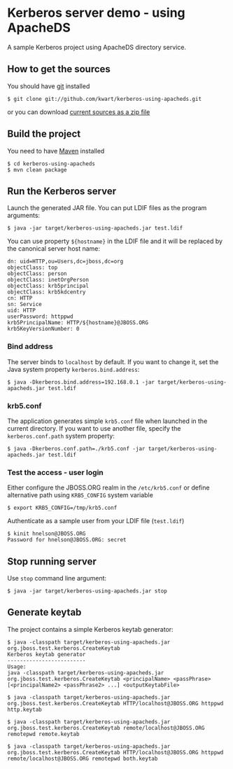 # Kerberos server demo - using ApacheDS

A sample Kerberos project using ApacheDS directory service.

## How to get the sources

You should have [git](http://git-scm.com/) installed

	$ git clone git://github.com/kwart/kerberos-using-apacheds.git

or you can download [current sources as a zip file](https://github.com/kwart/kerberos-using-apacheds/archive/master.zip)

## Build the project

You need to have [Maven](http://maven.apache.org/) installed

	$ cd kerberos-using-apacheds
	$ mvn clean package

## Run the Kerberos server

Launch the generated JAR file. You can put LDIF files as the program arguments:

	$ java -jar target/kerberos-using-apacheds.jar test.ldif

You can use property  `${hostname}` in the LDIF file and it will be replaced by the canonical server host name:

	dn: uid=HTTP,ou=Users,dc=jboss,dc=org
	objectClass: top
	objectClass: person
	objectClass: inetOrgPerson
	objectClass: krb5principal
	objectClass: krb5kdcentry
	cn: HTTP
	sn: Service
	uid: HTTP
	userPassword: httppwd
	krb5PrincipalName: HTTP/${hostname}@JBOSS.ORG
	krb5KeyVersionNumber: 0 

### Bind address

The server binds to `localhost` by default. If you want to change it, set the Java system property `kerberos.bind.address`:

	$ java -Dkerberos.bind.address=192.168.0.1 -jar target/kerberos-using-apacheds.jar test.ldif

### krb5.conf

The application generates simple `krb5.conf` file when launched in the current directory. If you want to use another file,
specify the `kerberos.conf.path` system property:

	$ java -Dkerberos.conf.path=./krb5.conf -jar target/kerberos-using-apacheds.jar test.ldif

### Test the access - user login

Either configure the JBOSS.ORG realm in the `/etc/krb5.conf` or define alternative path using `KRB5_CONFIG` system variable

	$ export KRB5_CONFIG=/tmp/krb5.conf

Authenticate as a sample user from your LDIF file (`test.ldif`)

	$ kinit hnelson@JBOSS.ORG
	Password for hnelson@JBOSS.ORG: secret

## Stop running server

Use `stop` command line argument:

	$ java -jar target/kerberos-using-apacheds.jar stop

## Generate keytab

The project contains a simple Kerberos keytab generator:

	$ java -classpath target/kerberos-using-apacheds.jar org.jboss.test.kerberos.CreateKeytab
	Kerberos keytab generator
	-------------------------
	Usage:
	java -classpath target/kerberos-using-apacheds.jar org.jboss.test.kerberos.CreateKeytab <principalName> <passPhrase> [<principalName2> <passPhrase2> ...] <outputKeytabFile>
	
	$ java -classpath target/kerberos-using-apacheds.jar org.jboss.test.kerberos.CreateKeytab HTTP/localhost@JBOSS.ORG httppwd http.keytab

	$ java -classpath target/kerberos-using-apacheds.jar org.jboss.test.kerberos.CreateKeytab remote/localhost@JBOSS.ORG remotepwd remote.keytab

	$ java -classpath target/kerberos-using-apacheds.jar org.jboss.test.kerberos.CreateKeytab HTTP/localhost@JBOSS.ORG httppwd remote/localhost@JBOSS.ORG remotepwd both.keytab

